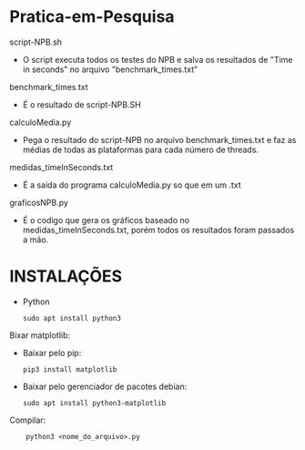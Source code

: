# Pratica-em-Pesquisa

script-NPB.sh

- O script executa todos os testes do NPB e salva os resultados de "Time in seconds" no arquivo "benchmark_times.txt"

benchmark_times.txt

- É o resultado de script-NPB.SH

calculoMedia.py

- Pega o resultado do script-NPB no arquivo benchmark_times.txt e faz as médias de todas as plataformas para cada número de threads.

medidas_timeInSeconds.txt

- É a saída do programa calculoMedia.py so que em um .txt

graficosNPB.py

- É o codigo que gera os gráficos baseado no medidas_timeInSeconds.txt, porém todos os resultados foram passados a mão.




# INSTALAÇÕES

- Python

      sudo apt install python3


Bixar matplotlib:

  - Baixar pelo pip:

        pip3 install matplotlib 

  - Baixar pelo gerenciador de pacotes debian: 

        sudo apt install python3-matplotlib


Compilar:

        python3 <nome_do_arquivo>.py
